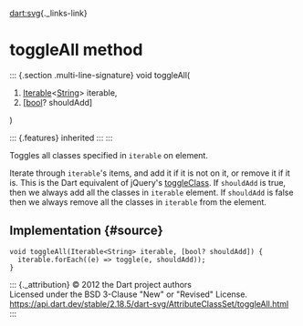 [dart:svg](../../dart-svg/dart-svg-library){._links-link}

toggleAll method
================

::: {.section .multi-line-signature}
void toggleAll(

1.  [Iterable](../../dart-core/iterable-class)\<[String](../../dart-core/string-class)\>
    iterable,
2.  \[[bool](../../dart-core/bool-class)? shouldAdd\]

)

::: {.features}
inherited
:::
:::

Toggles all classes specified in `iterable` on element.

Iterate through `iterable`\'s items, and add it if it is not on it, or
remove it if it is. This is the Dart equivalent of jQuery\'s
[toggleClass](http://api.jquery.com/toggleClass/). If `shouldAdd` is
true, then we always add all the classes in `iterable` element. If
`shouldAdd` is false then we always remove all the classes in `iterable`
from the element.

Implementation {#source}
--------------

``` {.language-dart data-language="dart"}
void toggleAll(Iterable<String> iterable, [bool? shouldAdd]) {
  iterable.forEach((e) => toggle(e, shouldAdd));
}
```

::: {._attribution}
© 2012 the Dart project authors\
Licensed under the BSD 3-Clause \"New\" or \"Revised\" License.\
<https://api.dart.dev/stable/2.18.5/dart-svg/AttributeClassSet/toggleAll.html>
:::
